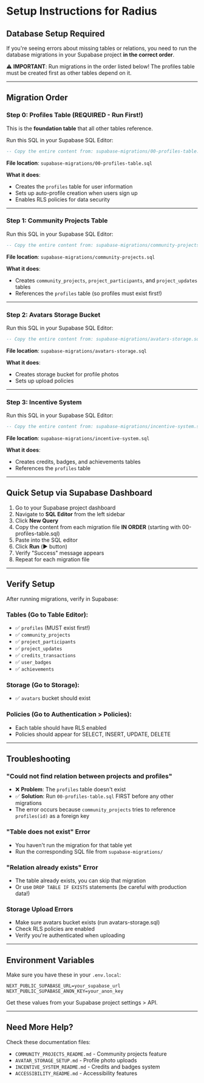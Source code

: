 # Setup Instructions for Radius

## Database Setup Required

If you're seeing errors about missing tables or relations, you need to run the database migrations in your Supabase project **in the correct order**.

⚠️ **IMPORTANT**: Run migrations in the order listed below! The profiles table must be created first as other tables depend on it.

---

## Migration Order

### Step 0: Profiles Table (REQUIRED - Run First!)

This is the **foundation table** that all other tables reference.

Run this SQL in your Supabase SQL Editor:

```sql
-- Copy the entire content from: supabase-migrations/00-profiles-table.sql
```

**File location**: `supabase-migrations/00-profiles-table.sql`

**What it does**:

- Creates the `profiles` table for user information
- Sets up auto-profile creation when users sign up
- Enables RLS policies for data security

---

### Step 1: Community Projects Table

Run this SQL in your Supabase SQL Editor:

```sql
-- Copy the entire content from: supabase-migrations/community-projects.sql
```

**File location**: `supabase-migrations/community-projects.sql`

**What it does**:

- Creates `community_projects`, `project_participants`, and `project_updates` tables
- References the `profiles` table (so profiles must exist first!)

---

### Step 2: Avatars Storage Bucket

Run this SQL in your Supabase SQL Editor:

```sql
-- Copy the entire content from: supabase-migrations/avatars-storage.sql
```

**File location**: `supabase-migrations/avatars-storage.sql`

**What it does**:

- Creates storage bucket for profile photos
- Sets up upload policies

---

### Step 3: Incentive System

Run this SQL in your Supabase SQL Editor:

```sql
-- Copy the entire content from: supabase-migrations/incentive-system.sql
```

**File location**: `supabase-migrations/incentive-system.sql`

**What it does**:

- Creates credits, badges, and achievements tables
- References the `profiles` table

---

## Quick Setup via Supabase Dashboard

1. Go to your Supabase project dashboard
2. Navigate to **SQL Editor** from the left sidebar
3. Click **New Query**
4. Copy the content from each migration file **IN ORDER** (starting with 00-profiles-table.sql)
5. Paste into the SQL editor
6. Click **Run** (▶️ button)
7. Verify "Success" message appears
8. Repeat for each migration file

---

## Verify Setup

After running migrations, verify in Supabase:

### Tables (Go to Table Editor):

- ✅ `profiles` (MUST exist first!)
- ✅ `community_projects`
- ✅ `project_participants`
- ✅ `project_updates`
- ✅ `credits_transactions`
- ✅ `user_badges`
- ✅ `achievements`

### Storage (Go to Storage):

- ✅ `avatars` bucket should exist

### Policies (Go to Authentication > Policies):

- Each table should have RLS enabled
- Policies should appear for SELECT, INSERT, UPDATE, DELETE

---

## Troubleshooting

### "Could not find relation between projects and profiles"

- ❌ **Problem**: The `profiles` table doesn't exist
- ✅ **Solution**: Run `00-profiles-table.sql` FIRST before any other migrations
- The error occurs because `community_projects` tries to reference `profiles(id)` as a foreign key

### "Table does not exist" Error

- You haven't run the migration for that table yet
- Run the corresponding SQL file from `supabase-migrations/`

### "Relation already exists" Error

- The table already exists, you can skip that migration
- Or use `DROP TABLE IF EXISTS` statements (be careful with production data!)

### Storage Upload Errors

- Make sure avatars bucket exists (run avatars-storage.sql)
- Check RLS policies are enabled
- Verify you're authenticated when uploading

---

## Environment Variables

Make sure you have these in your `.env.local`:

```env
NEXT_PUBLIC_SUPABASE_URL=your_supabase_url
NEXT_PUBLIC_SUPABASE_ANON_KEY=your_anon_key
```

Get these values from your Supabase project settings > API.

---

## Need More Help?

Check these documentation files:

- `COMMUNITY_PROJECTS_README.md` - Community projects feature
- `AVATAR_STORAGE_SETUP.md` - Profile photo uploads
- `INCENTIVE_SYSTEM_README.md` - Credits and badges system
- `ACCESSIBILITY_README.md` - Accessibility features
